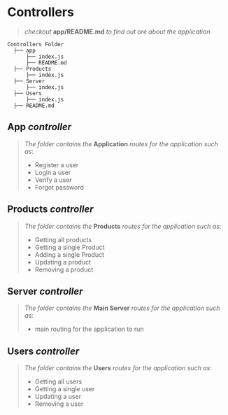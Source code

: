# Controllers
> *checkout* **app/README.md** *to find out ore about the application*

```
Controllers Folder
  ├── app
      ├── index.js
      ├── README.md
  ├── Products
      ├── index.js
  ├── Server
      ├── index.js
  ├── Users
      ├── index.js
  ├── README.md
```

## **App** *controller*
> *The folder contains the* **Application** *routes for the application such as*:
> - Register a user
> - Login a user
> - Verify a user
> - Forgot password

## **Products** *controller*
> *The folder contains the* **Products** *routes for the application such as*:
> - Getting all products
> - Getting a single Product
> - Adding a single Product
> - Updating a product
> - Removing a product

## **Server** *controller*
> *The folder contains the* **Main Server** *routes for the application such as*:
> - main routing for the application to run

## **Users** *controller*
> *The folder contains the* **Users** *routes for the application such as*:
> - Getting all users
> - Getting a single user
> - Updating a user
> - Removing a user